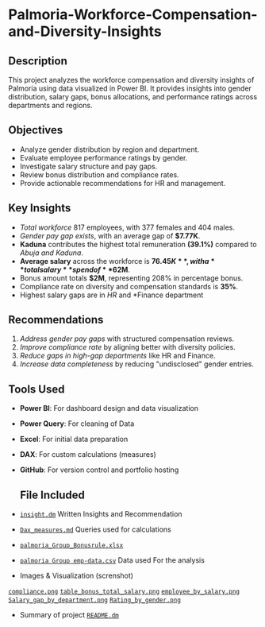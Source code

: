 # Palmoria-Workforce-Compensation-and-Diversity-Insights
## Description
This project analyzes the workforce compensation and diversity insights of Palmoria using data visualized in Power BI. It provides insights into gender distribution, salary 
gaps, bonus allocations, and performance ratings across departments and regions.

## Objectives
- Analyze gender distribution by region and department.
- Evaluate employee performance ratings by gender.
- Investigate salary structure and pay gaps.
- Review bonus distribution and compliance rates.
- Provide actionable recommendations for HR and management.

## Key Insights
- *Total workforce* 817 employees, with 377 females and 404 males.
- *Gender pay gap exists*, with an average gap of **$7.77K**.
- **Kaduna** contributes the highest total remuneration **(39.1%)** compared to *Abuja and Kaduna*.
- **Average salary** across the workforce is **$76.45K**, with a **total salary** spend of **$62M**.
- Bonus amount totals **$2M**, representing 208% in percentage bonus.
- Compliance rate on diversity and compensation standards is **35%**.
- Highest salary gaps are in *HR* and *Finance department

##  Recommendations
1. *Address gender pay gaps* with structured compensation reviews.
2. *Improve compliance rate* by aligning better with diversity policies.
3. *Reduce gaps in high-gap departments* like HR and Finance.
4. *Increase data completeness* by reducing "undisclosed" gender entries.

##  Tools Used
- **Power BI**: For dashboard design and data visualization
- **Power Query**: For cleaning of Data
- **Excel**: For initial data preparation
- **DAX**: For custom calculations (measures)
- **GitHub**: For version control and portfolio hosting

  ## File Included
-  [`insight.dm`](insight.dm) Written Insights and Recommendation 
- [`Dax_measures.md`](Dax_measures.md) Queries used for calculations
- [`palmoria_Group_Bonusrule.xlsx`](palmoria_Group_Bonus_rule.xlsx)
- [`palmoria Group emp-data.csv`](palmoria_Group_emp.csv) Data used For the analysis
  
- Images & Visualization (screnshot)
  
 [`compliance.png`](compliance.png) 
[`table_bonus_total_salary.png`](table_bonus_total_salary.png)
[`employee_by_salary.png`](employee_by_salary.png)
[`Salary_gap_by_department.png`](Salary_gap_by_department.png)
[`Rating_by_gender.png`](Rating_by_gender.png)
- Summary of project [`README.dm`](README.dm)
